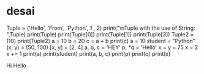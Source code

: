 # desai
Tuple = ('Hello', 'From', 'Python', 1 , 2)
print("\nTuple with the use of String: ",Tuple)
print(Tuple)
print(Tuple[0])
print(Tuple[1])
print(Tuple[3])
Tuple2 =(10)
print(Tuple2)
a = 10
b = 20
c = a + b
print(c)
a = 10
student = "Python"
(x, y) = (50, 100)
[x, y] = [2, 4]
a, b, c = 'HEY'
p, *q = 'Hello'
x = y = 75
x = 2
x += 1
print(a)
print(student)
print(a, b, c)
print(p)
print(q)
print(x)
   

Hi
Hello
